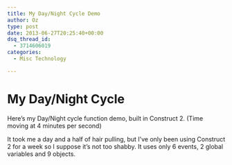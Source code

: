 ```yaml
---
title: My Day/Night Cycle Demo
author: Oz
type: post
date: 2013-06-27T20:25:40+00:00
dsq_thread_id:
  - 3714606019
categories:
  - Misc Technology

---
```

# My Day/Night Cycle



Here&#8217;s my Day/Night cycle function demo, built in Construct 2. (Time moving at 4 minutes per second)





It took me a day and a half of hair pulling, but I&#8217;ve only been using Construct 2 for a week so I suppose it&#8217;s not too shabby. It uses only 6 events, 2 global variables and 9 objects.